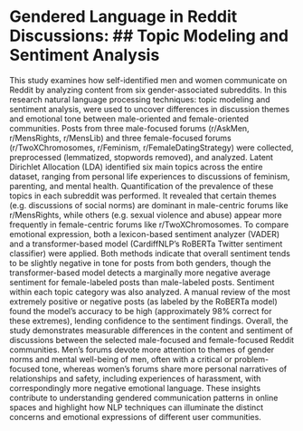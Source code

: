 # **Gendered Language in Reddit Discussions:** ## **Topic Modeling and Sentiment Analysis**

This study examines how self-identified men and women communicate on Reddit by analyzing content from six gender-associated subreddits. In this research natural language processing techniques: topic modeling and sentiment analysis, were used to uncover differences in discussion themes and emotional tone between male-oriented and female-oriented communities. Posts from three male-focused forums (r/AskMen, r/MensRights, r/MensLib) and three female-focused forums (r/TwoXChromosomes, r/Feminism, r/FemaleDatingStrategy) were collected, preprocessed (lemmatized, stopwords removed), and analyzed. Latent Dirichlet Allocation (LDA) identified six main topics across the entire dataset, ranging from personal life experiences to discussions of feminism, parenting, and mental health. Quantification of the prevalence of these topics in each subreddit was performed. It revealed that certain themes (e.g. discussions of social norms) are dominant in male-centric forums like r/MensRights, while others (e.g. sexual violence and abuse) appear more frequently in female-centric forums like r/TwoXChromosomes.
To compare emotional expression, both a lexicon-based sentiment analyzer (VADER) and a transformer-based model (CardiffNLP’s RoBERTa Twitter sentiment classifier) were applied. Both methods indicate that overall sentiment tends to be slightly negative in tone for posts from both genders, though the transformer-based model detects a marginally more negative average sentiment for female-labeled posts than male-labeled posts. Sentiment within each topic category was also analyzed. A manual review of the most extremely positive or negative posts (as labeled by the RoBERTa model) found the model’s accuracy to be high (approximately 98% correct for these extremes), lending confidence to the sentiment findings.
Overall, the study demonstrates measurable differences in the content and sentiment of discussions between the selected male-focused and female-focused Reddit communities. Men’s forums devote more attention to themes of gender norms and mental well-being of men, often with a critical or problem-focused tone, whereas women’s forums share more personal narratives of relationships and safety, including experiences of harassment, with correspondingly more negative emotional language. These insights contribute to understanding gendered communication patterns in online spaces and highlight how NLP techniques can illuminate the distinct concerns and emotional expressions of different user communities.


